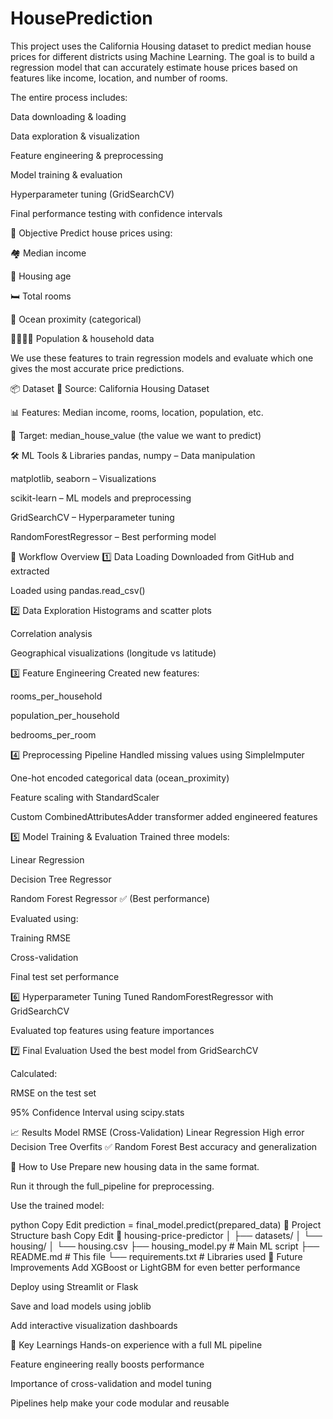 # HousePrediction


This project uses the California Housing dataset to predict median house prices for different districts using Machine Learning. The goal is to build a regression model that can accurately estimate house prices based on features like income, location, and number of rooms.

The entire process includes:

Data downloading & loading

Data exploration & visualization

Feature engineering & preprocessing

Model training & evaluation

Hyperparameter tuning (GridSearchCV)

Final performance testing with confidence intervals

🎯 Objective
Predict house prices using:

🏘️ Median income

📅 Housing age

🛏️ Total rooms

🌊 Ocean proximity (categorical)

👨‍👩‍👧‍👦 Population & household data

We use these features to train regression models and evaluate which one gives the most accurate price predictions.

📦 Dataset
📁 Source: California Housing Dataset

📊 Features: Median income, rooms, location, population, etc.

🎯 Target: median_house_value (the value we want to predict)

🛠️ ML Tools & Libraries
pandas, numpy – Data manipulation

matplotlib, seaborn – Visualizations

scikit-learn – ML models and preprocessing

GridSearchCV – Hyperparameter tuning

RandomForestRegressor – Best performing model

🔄 Workflow Overview
1️⃣ Data Loading
Downloaded from GitHub and extracted

Loaded using pandas.read_csv()

2️⃣ Data Exploration
Histograms and scatter plots

Correlation analysis

Geographical visualizations (longitude vs latitude)

3️⃣ Feature Engineering
Created new features:

rooms_per_household

population_per_household

bedrooms_per_room

4️⃣ Preprocessing Pipeline
Handled missing values using SimpleImputer

One-hot encoded categorical data (ocean_proximity)

Feature scaling with StandardScaler

Custom CombinedAttributesAdder transformer added engineered features

5️⃣ Model Training & Evaluation
Trained three models:

Linear Regression

Decision Tree Regressor

Random Forest Regressor ✅ (Best performance)

Evaluated using:

Training RMSE

Cross-validation

Final test set performance

6️⃣ Hyperparameter Tuning
Tuned RandomForestRegressor with GridSearchCV

Evaluated top features using feature importances

7️⃣ Final Evaluation
Used the best model from GridSearchCV

Calculated:

RMSE on the test set

95% Confidence Interval using scipy.stats

📈 Results
Model	RMSE (Cross-Validation)
Linear Regression	High error
Decision Tree	Overfits
✅ Random Forest	Best accuracy and generalization

🤖 How to Use
Prepare new housing data in the same format.

Run it through the full_pipeline for preprocessing.

Use the trained model:

python
Copy
Edit
prediction = final_model.predict(prepared_data)
📂 Project Structure
bash
Copy
Edit
📁 housing-price-predictor
│
├── datasets/
│   └── housing/
│       └── housing.csv
├── housing_model.py  # Main ML script
├── README.md         # This file
└── requirements.txt  # Libraries used
📌 Future Improvements
Add XGBoost or LightGBM for even better performance

Deploy using Streamlit or Flask

Save and load models using joblib

Add interactive visualization dashboards

🧠 Key Learnings
Hands-on experience with a full ML pipeline

Feature engineering really boosts performance

Importance of cross-validation and model tuning

Pipelines help make your code modular and reusable


